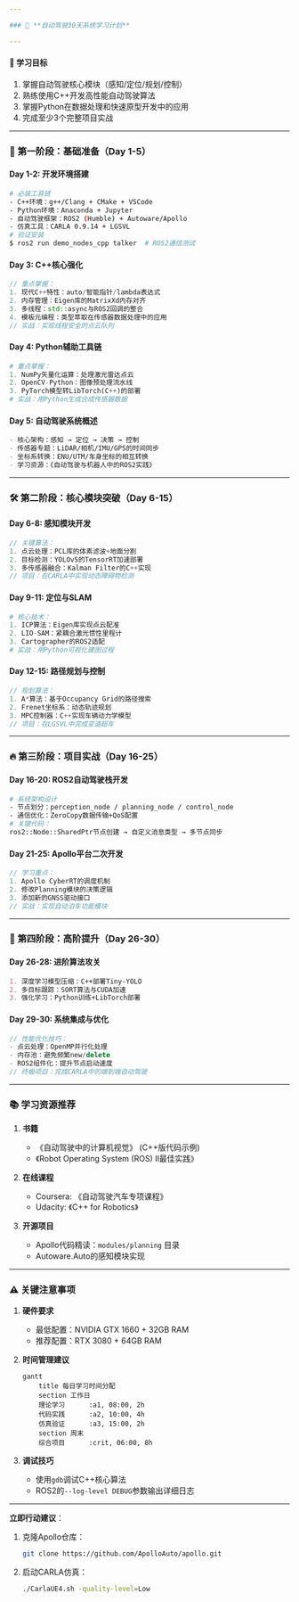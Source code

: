 ```yaml
---

### 🚗 **自动驾驶30天系统学习计划**

---
```


#### 📌 **学习目标**
1. 掌握自动驾驶核心模块（感知/定位/规划/控制）
2. 熟练使用C++开发高性能自动驾驶算法
3. 掌握Python在数据处理和快速原型开发中的应用
4. 完成至少3个完整项目实战

---

### 📅 **第一阶段：基础准备（Day 1-5）**

#### **Day 1-2: 开发环境搭建**
```bash
# 必装工具链
- C++环境：g++/Clang + CMake + VSCode
- Python环境：Anaconda + Jupyter
- 自动驾驶框架：ROS2 (Humble) + Autoware/Apollo
- 仿真工具：CARLA 0.9.14 + LGSVL
# 验证安装
$ ros2 run demo_nodes_cpp talker  # ROS2通信测试
```

#### **Day 3: C++核心强化**
```cpp
// 重点掌握：
1. 现代C++特性：auto/智能指针/lambda表达式
2. 内存管理：Eigen库的MatrixXd内存对齐
3. 多线程：std::async与ROS2回调的整合
4. 模板元编程：类型萃取在传感器数据处理中的应用
// 实战：实现线程安全的点云队列
```

#### **Day 4: Python辅助工具链**
```python
# 重点掌握：
1. NumPy矢量化运算：处理激光雷达点云
2. OpenCV-Python：图像预处理流水线
3. PyTorch模型转LibTorch(C++)的部署
# 实战：用Python生成合成传感器数据
```

#### **Day 5: 自动驾驶系统概述**
```markdown
- 核心架构：感知 → 定位 → 决策 → 控制
- 传感器专题：LiDAR/相机/IMU/GPS的时间同步
- 坐标系转换：ENU/UTM/车身坐标的相互转换
- 学习资源：《自动驾驶与机器人中的ROS2实践》
```

---

### 🛠️ **第二阶段：核心模块突破（Day 6-15）**

#### **Day 6-8: 感知模块开发**
```cpp
// 关键算法：
1. 点云处理：PCL库的体素滤波+地面分割
2. 目标检测：YOLOv5的TensorRT加速部署
3. 多传感器融合：Kalman Filter的C++实现
// 项目：在CARLA中实现动态障碍物检测
```

#### **Day 9-11: 定位与SLAM**
```python
# 核心技术：
1. ICP算法：Eigen库实现点云配准
2. LIO-SAM：紧耦合激光惯性里程计
3. Cartographer的ROS2适配
# 实战：用Python可视化建图过程
```

#### **Day 12-15: 路径规划与控制**
```cpp
// 规划算法：
1. A*算法：基于Occupancy Grid的路径搜索
2. Frenet坐标系：动态轨迹规划
3. MPC控制器：C++实现车辆动力学模型
// 项目：在LGSVL中完成变道超车
```

---

### 🔥 **第三阶段：项目实战（Day 16-25）**

#### **Day 16-20: ROS2自动驾驶栈开发**
```bash
# 系统架构设计
- 节点划分：perception_node / planning_node / control_node
- 通信优化：ZeroCopy数据传输+QoS配置
# 关键代码：
ros2::Node::SharedPtr节点创建 → 自定义消息类型 → 多节点同步
```

#### **Day 21-25: Apollo平台二次开发**
```cpp
// 学习重点：
1. Apollo CyberRT的调度机制
2. 修改Planning模块的决策逻辑
3. 添加新的GNSS驱动接口
// 实战：实现自动泊车功能模块
```

---

### 🚀 **第四阶段：高阶提升（Day 26-30）**

#### **Day 26-28: 进阶算法攻关**
```markdown
1. 深度学习模型压缩：C++部署Tiny-YOLO
2. 多目标跟踪：SORT算法与CUDA加速
3. 强化学习：Python训练+LibTorch部署
```

#### **Day 29-30: 系统集成与优化**
```cpp
// 性能优化技巧：
- 点云处理：OpenMP并行化处理
- 内存池：避免频繁new/delete
- ROS2组件化：提升节点启动速度
// 终极项目：完成CARLA中的端到端自动驾驶
```

---

### 📚 **学习资源推荐**
1. **书籍**
   - 《自动驾驶中的计算机视觉》 (C++版代码示例)
   - 《Robot Operating System (ROS) II最佳实践》

2. **在线课程**
   - Coursera: 《自动驾驶汽车专项课程》
   - Udacity: 《C++ for Robotics》

3. **开源项目**
   - Apollo代码精读：`modules/planning` 目录
   - Autoware.Auto的感知模块实现

---

### ⚠️ **关键注意事项**
1. **硬件要求**
   - 最低配置：NVIDIA GTX 1660 + 32GB RAM
   - 推荐配置：RTX 3080 + 64GB RAM

2. **时间管理建议**
   ```mermaid
   gantt
       title 每日学习时间分配
       section 工作日
       理论学习      :a1, 08:00, 2h
       代码实践      :a2, 10:00, 4h
       仿真验证      :a3, 15:00, 2h
       section 周末
       综合项目      :crit, 06:00, 8h
   ```

3. **调试技巧**
   - 使用`gdb`调试C++核心算法
   - ROS2的`--log-level DEBUG`参数输出详细日志

---

**立即行动建议**：
1. 克隆Apollo仓库：
   ```bash
   git clone https://github.com/ApolloAuto/apollo.git
   ```
2. 启动CARLA仿真：
   ```bash
   ./CarlaUE4.sh -quality-level=Low
   ```  